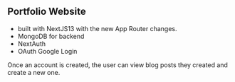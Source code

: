 ## Portfolio Website 
- built with NextJS13 with the new App Router changes. 
- MongoDB for backend
- NextAuth
- OAuth Google Login


Once an account is created, the user can view blog posts they created and create a new one. 
